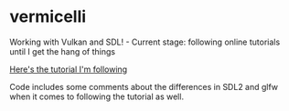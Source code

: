 # vermicelli

Working with Vulkan and SDL! - Current stage: following online tutorials until I get the hang of things

[Here's the tutorial I'm following](https://www.youtube.com/watch?v=Y9U9IE0gVHA&list=PL8327DO66nu9qYVKLDmdLW_84-yE4auCR)

Code includes some comments about the differences in SDL2 and glfw when it comes to following the tutorial as well.